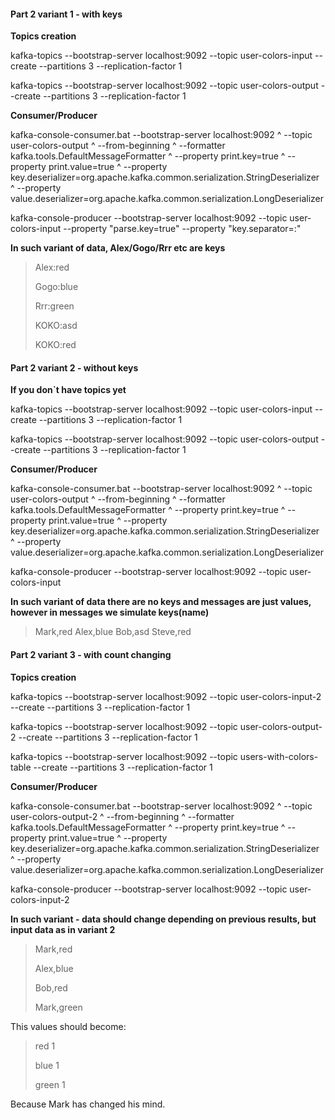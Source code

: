 #### Part 2 variant 1 - with keys

**Topics creation** 

kafka-topics --bootstrap-server localhost:9092 --topic user-colors-input --create --partitions 3 --replication-factor 1 

kafka-topics --bootstrap-server localhost:9092 --topic user-colors-output --create --partitions 3 --replication-factor 1 

**Consumer/Producer** 

kafka-console-consumer.bat --bootstrap-server localhost:9092 ^    --topic user-colors-output ^    --from-beginning ^    --formatter kafka.tools.DefaultMessageFormatter ^    --property print.key=true ^    --property print.value=true ^    --property key.deserializer=org.apache.kafka.common.serialization.StringDeserializer ^    --property value.deserializer=org.apache.kafka.common.serialization.LongDeserializer

kafka-console-producer --bootstrap-server localhost:9092 --topic user-colors-input --property "parse.key=true" --property "key.separator=:"

**In such variant of data, Alex/Gogo/Rrr etc are keys**

>Alex:red 
>
>Gogo:blue
>
>Rrr:green
>
>KOKO:asd
>
>KOKO:red

#### Part 2 variant 2 - without keys

**If you don`t have topics yet** 

kafka-topics --bootstrap-server localhost:9092 --topic user-colors-input --create --partitions 3 --replication-factor 1 

kafka-topics --bootstrap-server localhost:9092 --topic user-colors-output --create --partitions 3 --replication-factor 1 

**Consumer/Producer** 

kafka-console-consumer.bat --bootstrap-server localhost:9092 ^    --topic user-colors-output ^    --from-beginning ^    --formatter kafka.tools.DefaultMessageFormatter ^    --property print.key=true ^    --property print.value=true ^    --property key.deserializer=org.apache.kafka.common.serialization.StringDeserializer ^    --property value.deserializer=org.apache.kafka.common.serialization.LongDeserializer

kafka-console-producer --bootstrap-server localhost:9092 --topic user-colors-input

**In such variant of data there are no keys and messages are just values, 
however in messages we simulate keys(name)**

>Mark,red
>Alex,blue
>Bob,asd
>Steve,red

#### Part 2 variant 3 - with count changing

**Topics creation** 

kafka-topics --bootstrap-server localhost:9092 --topic user-colors-input-2 --create --partitions 3 --replication-factor 1

kafka-topics --bootstrap-server localhost:9092 --topic user-colors-output-2 --create --partitions 3 --replication-factor 1

kafka-topics --bootstrap-server localhost:9092 --topic users-with-colors-table --create --partitions 3 --replication-factor 1

**Consumer/Producer** 

kafka-console-consumer.bat --bootstrap-server localhost:9092 ^    --topic user-colors-output-2 ^    --from-beginning ^    --formatter kafka.tools.DefaultMessageFormatter ^    --property print.key=true ^    --property print.value=true ^    --property key.deserializer=org.apache.kafka.common.serialization.StringDeserializer ^    --property value.deserializer=org.apache.kafka.common.serialization.LongDeserializer

kafka-console-producer --bootstrap-server localhost:9092 --topic user-colors-input-2

**In such variant - data should change depending on previous results, but input data as in variant 2**

>Mark,red
>
>Alex,blue
>
>Bob,red
>
>Mark,green

This values should become:

>red 1
>
>blue 1
>
>green 1

Because Mark has changed his mind.